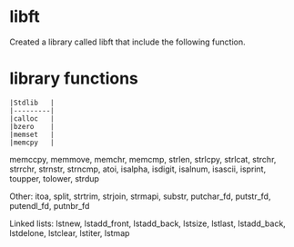 # libft

Created a library called libft that include the following function.

# library functions

```
|Stdlib   |
|---------|
|calloc   |
|bzero    |
|memset   |
|memcpy   |
```

memccpy, memmove, memchr, memcmp, strlen, 
strlcpy, strlcat, strchr, strrchr, strnstr, strncmp, atoi, isalpha, 
isdigit, isalnum, isascii, isprint, toupper, tolower, strdup

Other:
itoa, split, strtrim, strjoin, strmapi, substr, putchar_fd, putstr_fd,
putendl_fd, putnbr_fd

Linked lists:
lstnew, lstadd_front, lstadd_back, lstsize, lstlast, lstadd_back, lstdelone,
lstclear, lstiter, lstmap
